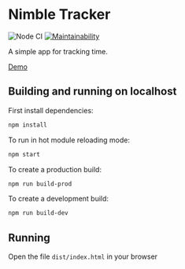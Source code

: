 # Nimble Tracker

![Node CI](https://github.com/siniiitsa/nimble-tracker/workflows/Node%20CI/badge.svg)
[![Maintainability](https://api.codeclimate.com/v1/badges/1c395470070a5df94066/maintainability)](https://codeclimate.com/github/siniiitsa/nimble-tracker/maintainability)

A simple app for tracking time.

[Demo](https://nimble-tracker.vercel.app/)

## Building and running on localhost

First install dependencies:

```sh
npm install
```

To run in hot module reloading mode:

```sh
npm start
```

To create a production build:

```sh
npm run build-prod
```

To create a development build:

```sh
npm run build-dev
```

## Running

Open the file `dist/index.html` in your browser

